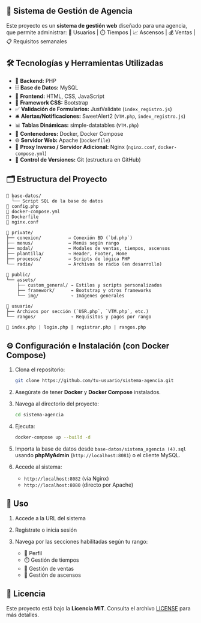 ## 🚀 Sistema de Gestión de Agencia

Este proyecto es un **sistema de gestión web** diseñado para una agencia, que permite administrar:
👤 Usuarios | ⏱️ Tiempos | 📈 Ascensos | 💰 Ventas | 📋 Requisitos semanales

## 🛠️ Tecnologías y Herramientas Utilizadas

* 🔧 **Backend:** PHP
* 🗄️ **Base de Datos:** MySQL
* 🎨 **Frontend:** HTML, CSS, JavaScript
* 🎯 **Framework CSS:** Bootstrap
* ✅ **Validación de Formularios:** JustValidate (`index_registro.js`)
* 🛎️ **Alertas/Notificaciones:** SweetAlert2 (`VTM.php`, `index_registro.js`)
* 📊 **Tablas Dinámicas:** simple-datatables (`VTM.php`)
* 🐳 **Contenedores:** Docker, Docker Compose
* 🌐 **Servidor Web:** Apache (`Dockerfile`)
* 🔁 **Proxy Inverso / Servidor Adicional:** Nginx (`nginx.conf`, `docker-compose.yml`)
* 📁 **Control de Versiones:** Git (estructura en GitHub)

## 🗂️ Estructura del Proyecto

```
📁 base-datos/
  └── Script SQL de la base de datos
📄 config.php
📄 docker-compose.yml
📄 Dockerfile
📄 nginx.conf

📁 private/
├── conexion/          → Conexión BD (`bd.php`)
├── menus/             → Menús según rango
├── modal/             → Modales de ventas, tiempos, ascensos
├── plantilla/         → Header, Footer, Home
├── procesos/          → Scripts de lógica PHP
└── radio/             → Archivos de radio (en desarrollo)

📁 public/
└── assets/
    ├── custom_general/ → Estilos y scripts personalizados
    ├── framework/      → Bootstrap y otros frameworks
    └── img/            → Imágenes generales

📁 usuario/
├── Archivos por sección (`USR.php`, `VTM.php`, etc.)
└── rangos/             → Requisitos y pagos por rango

📄 index.php | login.php | registrar.php | rangos.php
```

## ⚙️ Configuración e Instalación (con Docker Compose)

1. Clona el repositorio:

   ```bash
   git clone https://github.com/tu-usuario/sistema-agencia.git
   ```
2. Asegúrate de tener **Docker** y **Docker Compose** instalados.
3. Navega al directorio del proyecto:

   ```bash
   cd sistema-agencia
   ```
4. Ejecuta:

   ```bash
   docker-compose up --build -d
   ```
5. Importa la base de datos desde `base-datos/sistema_agencia (4).sql` usando **phpMyAdmin** (`http://localhost:8081`) o el cliente MySQL.
6. Accede al sistema:

   * `http://localhost:8082` (via Nginx)
   * `http://localhost:8080` (directo por Apache)

## 🧭 Uso

1. Accede a la URL del sistema
2. Regístrate o inicia sesión
3. Navega por las secciones habilitadas según tu rango:

   * 📄 Perfil
   * ⏱️ Gestión de tiempos
   * 💼 Gestión de ventas
   * 🧍 Gestión de ascensos

## 📄 Licencia

Este proyecto está bajo la **Licencia MIT**. Consulta el archivo [LICENSE](LICENSE) para más detalles.
